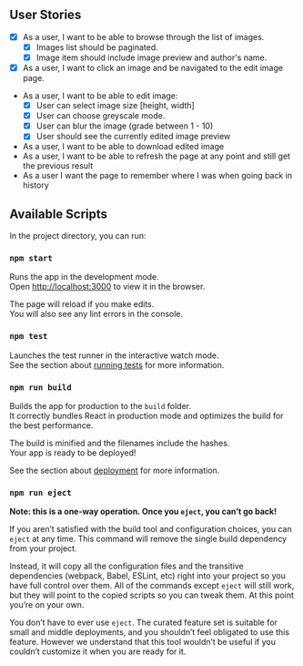 ## User Stories

- [x] As a user, I want to be able to browse through the list of images.
  - [x] Images list should be paginated.
  - [x] Image item should include image preview and author's name.
- [x] As a user, I want to click an image and be navigated to the edit image page.
- As a user, I want to be able to edit image:
  - [x] User can select image size [height, width]
  - [x] User can choose greyscale mode.
  - [x] User can blur the image (grade between 1 - 10)
  - [x] User should see the currently edited image preview
- As a user, I want to be able to download edited image
- As a user, I want to be able to refresh the page at any point and still get the previous result
- As a user I want the page to remember where I was when going back in history

## Available Scripts

In the project directory, you can run:

### `npm start`

Runs the app in the development mode.\
Open [http://localhost:3000](http://localhost:3000) to view it in the browser.

The page will reload if you make edits.\
You will also see any lint errors in the console.

### `npm test`

Launches the test runner in the interactive watch mode.\
See the section about [running tests](https://facebook.github.io/create-react-app/docs/running-tests) for more information.

### `npm run build`

Builds the app for production to the `build` folder.\
It correctly bundles React in production mode and optimizes the build for the best performance.

The build is minified and the filenames include the hashes.\
Your app is ready to be deployed!

See the section about [deployment](https://facebook.github.io/create-react-app/docs/deployment) for more information.

### `npm run eject`

**Note: this is a one-way operation. Once you `eject`, you can’t go back!**

If you aren’t satisfied with the build tool and configuration choices, you can `eject` at any time. This command will remove the single build dependency from your project.

Instead, it will copy all the configuration files and the transitive dependencies (webpack, Babel, ESLint, etc) right into your project so you have full control over them. All of the commands except `eject` will still work, but they will point to the copied scripts so you can tweak them. At this point you’re on your own.

You don’t have to ever use `eject`. The curated feature set is suitable for small and middle deployments, and you shouldn’t feel obligated to use this feature. However we understand that this tool wouldn’t be useful if you couldn’t customize it when you are ready for it.
